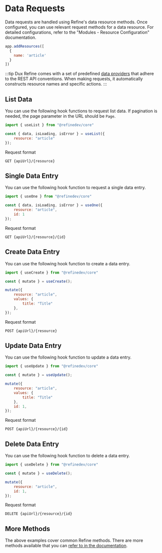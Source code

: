 # Data Requests

Data requests are handled using Refine's data resource methods. Once configured, you can use relevant request methods for a data resource. For detailed configurations, refer to the "Modules - Resource Configuration" documentation.

```js
app.addResources([
  {
    name: 'article'
  }
])
```

:::tip
Dux Refine comes with a set of predefined [data providers](https://refine.dev/docs/api-reference/core/providers/data-provider/) that adhere to the REST API conventions. When making requests, it automatically constructs resource names and specific actions.
:::

## List Data

You can use the following hook functions to request list data. If pagination is needed, the page parameter in the URL should be `Page`.

```js
import { useList } from "@refinedev/core"

const { data, isLoading, isError } = useList({
    resource: "article"
});
```

Request format

```
GET {apiUrl}/{resource}
```

## Single Data Entry

You can use the following hook function to request a single data entry.

```js
import { useOne } from "@refinedev/core"

const { data, isLoading, isError } = useOne({
    resource: "article",
    id: 1
});
```

Request format

```
GET {apiUrl}/{resource}/{id}
```

## Create Data Entry

You can use the following hook function to create a data entry.

```js
import { useCreate } from "@refinedev/core"

const { mutate } = useCreate();

mutate({
    resource: "article",
    values: {
        title: "Title"
    },
});
```

Request format

```
POST {apiUrl}/{resource}
```

## Update Data Entry

You can use the following hook function to update a data entry.

```js
import { useUpdate } from "@refinedev/core"

const { mutate } = useUpdate();

mutate({
    resource: "article",
    values: {
        title: "Title"
    },
    id: 1,
});
```

Request format

```
POST {apiUrl}/{resource}/{id}
```

## Delete Data Entry

You can use the following hook function to delete a data entry.

```js
import { useDelete } from "@refinedev/core"

const { mutate } = useDelete();

mutate({
    resource: "article",
    id: 1,
});
```

Request format

```
DELETE {apiUrl}/{resource}/{id}
```

## More Methods

The above examples cover common Refine methods. There are more methods available that you can [refer to in the documentation](https://refine.dev/docs/api-reference/core/hooks/data/useApiUrl).